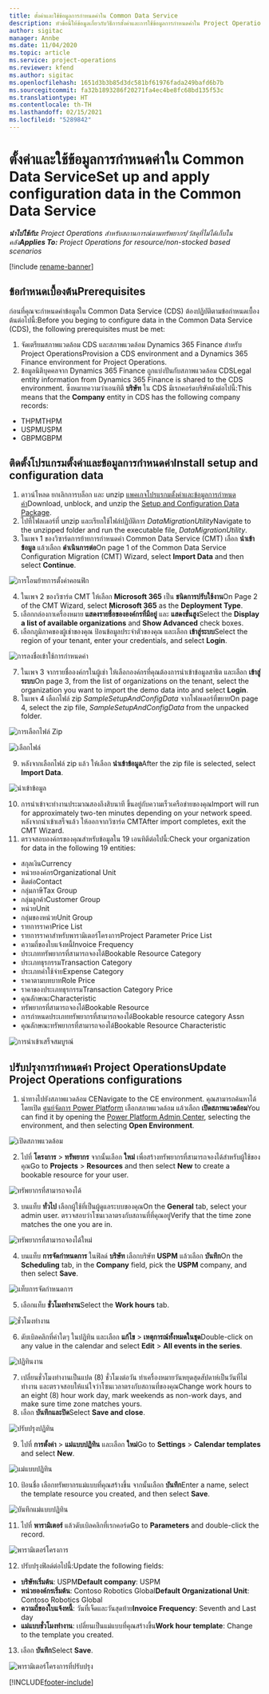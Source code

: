 ```yaml
---
title: ตั้งค่าและใช้ข้อมูลการกำหนดค่าใน Common Data Service
description: หัวข้อนี้ให้ข้อมูลเกี่ยวกับวิธีการตั้งค่าและการใช้ข้อมูลการกำหนดค่าใน Project Operations
author: sigitac
manager: Annbe
ms.date: 11/04/2020
ms.topic: article
ms.service: project-operations
ms.reviewer: kfend
ms.author: sigitac
ms.openlocfilehash: 1651d3b3b85d3dc581bf61976fada249bafd6b7b
ms.sourcegitcommit: fa32b1893286f20271fa4ec4be8fc68bd135f53c
ms.translationtype: HT
ms.contentlocale: th-TH
ms.lasthandoff: 02/15/2021
ms.locfileid: "5289842"
---
```

# <a name="set-up-and-apply-configuration-data-in-the-common-data-service"></a><span data-ttu-id="c7316-103">ตั้งค่าและใช้ข้อมูลการกำหนดค่าใน Common Data Service</span><span class="sxs-lookup"><span data-stu-id="c7316-103">Set up and apply configuration data in the Common Data Service</span></span> 

<span data-ttu-id="c7316-104">_**นำไปใช้กับ:** Project Operations สำหรับสถานการณ์ตามทรัพยากร/วัสดุที่ไม่ได้เก็บในคลัง_</span><span class="sxs-lookup"><span data-stu-id="c7316-104">_**Applies To:** Project Operations for resource/non-stocked based scenarios_</span></span>

[!include [rename-banner](~/includes/cc-data-platform-banner.md)]

## <a name="prerequisites"></a><span data-ttu-id="c7316-105">ข้อกำหนดเบื้องต้น</span><span class="sxs-lookup"><span data-stu-id="c7316-105">Prerequisites</span></span>

<span data-ttu-id="c7316-106">ก่อนที่คุณจะกำหนดค่าข้อมูลใน Common Data Service (CDS) ต้องปฏิบัติตามข้อกำหนดเบื้องต้นต่อไปนี้:</span><span class="sxs-lookup"><span data-stu-id="c7316-106">Before you beging to configure data in the Common Data Service (CDS), the following prerequisites must be met:</span></span>

1.  <span data-ttu-id="c7316-107">จัดเตรียมสภาพแวดล้อม CDS และสภาพแวดล้อม Dynamics 365 Finance สำหรับ Project Operations</span><span class="sxs-lookup"><span data-stu-id="c7316-107">Provision a CDS environment and a Dynamics 365 Finance environment for Project Operations.</span></span>
2.  <span data-ttu-id="c7316-108">ข้อมูลนิติบุคคลจาก Dynamics 365 Finance ถูกแบ่งปันกับสภาพแวดล้อม CDS</span><span class="sxs-lookup"><span data-stu-id="c7316-108">Legal entity information from Dynamics 365 Finance is shared to the CDS environment.</span></span> <span data-ttu-id="c7316-109">ซึ่งหมายความว่าเอนทิตี **บริษัท** ใน CDS มีเรกคอร์ดบริษัทดังต่อไปนี้:</span><span class="sxs-lookup"><span data-stu-id="c7316-109">This means that the **Company** entity in CDS has the following company records:</span></span>
  - <span data-ttu-id="c7316-110">THPM</span><span class="sxs-lookup"><span data-stu-id="c7316-110">THPM</span></span>
  - <span data-ttu-id="c7316-111">USPM</span><span class="sxs-lookup"><span data-stu-id="c7316-111">USPM</span></span>
  - <span data-ttu-id="c7316-112">GBPM</span><span class="sxs-lookup"><span data-stu-id="c7316-112">GBPM</span></span>

## <a name="install-setup-and-configuration-data"></a><span data-ttu-id="c7316-113">ติดตั้งโปรแกรมตั้งค่าและข้อมูลการกำหนดค่า</span><span class="sxs-lookup"><span data-stu-id="c7316-113">Install setup and configuration data</span></span>

1. <span data-ttu-id="c7316-114">ดาวน์โหลด ยกเลิกการบล็อก และ unzip [แพคเกจโปรแรกมตั้งค่าและข้อมูลการกำหนดค่า](https://download.microsoft.com/download/1/3/4/1349369c-6209-42b7-b3b4-5be0e67cacd8/ProjOpsSampleSetupData-%20Integrated%20UR1.zip)</span><span class="sxs-lookup"><span data-stu-id="c7316-114">Download, unblock, and unzip the [Setup and Configuration Data Package](https://download.microsoft.com/download/1/3/4/1349369c-6209-42b7-b3b4-5be0e67cacd8/ProjOpsSampleSetupData-%20Integrated%20UR1.zip).</span></span>
2. <span data-ttu-id="c7316-115">ไปที่โฟลเดอร์ที่ unzip และเรียกใช้ไฟล์ปฏิบัติการ *DataMigrationUtility*</span><span class="sxs-lookup"><span data-stu-id="c7316-115">Navigate to the unzipped folder and run the executable file, *DataMigrationUtility*.</span></span>
3. <span data-ttu-id="c7316-116">ในเพจ 1 ของวิซาร์ดการย้ายการกำหนดค่า Common Data Service (CMT) เลือก **นำเข้าข้อมูล** แล้วเลือก **ดำเนินการต่อ**</span><span class="sxs-lookup"><span data-stu-id="c7316-116">On page 1 of the Common Data Service Configuration Migration (CMT) Wizard, select **Import Data** and then select **Continue**.</span></span>

![การโอนย้ายการตั้งค่าคอนฟิก](./media/1ConfigurationMigration.png)

4. <span data-ttu-id="c7316-118">ในเพจ 2 ของวิซาร์ด CMT ให้เลือก **Microsoft 365** เป็น **ชนิดการปรับใช้งาน**</span><span class="sxs-lookup"><span data-stu-id="c7316-118">On Page 2 of the CMT Wizard, select **Microsoft 365** as the **Deployment Type**.</span></span>
5. <span data-ttu-id="c7316-119">เลือกกล่องกาเครื่องหมาย **แสดงรายชื่อขององค์กรที่มีอยู่** และ **แสดงขั้นสูง**</span><span class="sxs-lookup"><span data-stu-id="c7316-119">Select the **Display a list of available organizations** and **Show Advanced** check boxes.</span></span>
6. <span data-ttu-id="c7316-120">เลือกภูมิภาคของผู้เช่าของคุณ ป้อนข้อมูลประจำตัวของคุณ และเลือก **เข้าสู่ระบบ**</span><span class="sxs-lookup"><span data-stu-id="c7316-120">Select the region of your tenant, enter your credentials, and select **Login**.</span></span>

![การลงชื่อเข้าใช้การกำหนดค่า](./media/2ConfigurationSignin.png)

7. <span data-ttu-id="c7316-122">ในเพจ 3 จากรายชื่อองค์กรในผู้เช่า ให้เลือกองค์กรที่คุณต้องการนำเข้าข้อมูลสาธิต และเลือก **เข้าสู่ระบบ**</span><span class="sxs-lookup"><span data-stu-id="c7316-122">On page 3, from the list of organizations on the tenant, select the organization you want to import the demo data into and select **Login**.</span></span>
8. <span data-ttu-id="c7316-123">ในเพจ 4 เลือกไฟล์ zip *SampleSetupAndConfigData* จากโฟลเดอร์ที่ขยาย</span><span class="sxs-lookup"><span data-stu-id="c7316-123">On page 4, select the zip file, *SampleSetupAndConfigData* from the unpacked folder.</span></span>

![การเลือกไฟล์ Zip](./media/3ZipFile.png)

![เลือกไฟล์](./media/4SelectAFile.png)

9. <span data-ttu-id="c7316-126">หลังจากเลือกไฟล์ zip แล้ว ให้เลือก **นำเข้าข้อมูล**</span><span class="sxs-lookup"><span data-stu-id="c7316-126">After the zip file is selected, select **Import Data**.</span></span>

![นำเข้าข้อมูล](./media/5ImportData.png)

10. <span data-ttu-id="c7316-128">การนำเข้าจะทำงานประมาณสองถึงสิบนาที ขึ้นอยู่กับความเร็วเครือข่ายของคุณ</span><span class="sxs-lookup"><span data-stu-id="c7316-128">Import will run for approximately two-ten minutes depending on your network speed.</span></span> <span data-ttu-id="c7316-129">หลังจากนำเข้าเสร็จแล้ว ให้ออกจากวิซาร์ด CMT</span><span class="sxs-lookup"><span data-stu-id="c7316-129">After import completes, exit the CMT Wizard.</span></span> 
11. <span data-ttu-id="c7316-130">ตรวจสอบองค์กรของคุณสำหรับข้อมูลใน 19 เอนทิตีต่อไปนี้:</span><span class="sxs-lookup"><span data-stu-id="c7316-130">Check your organization for data in the following 19 entities:</span></span>

  - <span data-ttu-id="c7316-131">สกุลเงิน</span><span class="sxs-lookup"><span data-stu-id="c7316-131">Currency</span></span>
  - <span data-ttu-id="c7316-132">หน่วยองค์กร</span><span class="sxs-lookup"><span data-stu-id="c7316-132">Organizational Unit</span></span>
  - <span data-ttu-id="c7316-133">ติดต่อ</span><span class="sxs-lookup"><span data-stu-id="c7316-133">Contact</span></span>
  - <span data-ttu-id="c7316-134">กลุ่มภาษี</span><span class="sxs-lookup"><span data-stu-id="c7316-134">Tax Group</span></span>
  - <span data-ttu-id="c7316-135">กลุ่มลูกค้า</span><span class="sxs-lookup"><span data-stu-id="c7316-135">Customer Group</span></span>
  - <span data-ttu-id="c7316-136">หน่วย</span><span class="sxs-lookup"><span data-stu-id="c7316-136">Unit</span></span>
  - <span data-ttu-id="c7316-137">กลุ่มของหน่วย</span><span class="sxs-lookup"><span data-stu-id="c7316-137">Unit Group</span></span>
  - <span data-ttu-id="c7316-138">รายการราคา</span><span class="sxs-lookup"><span data-stu-id="c7316-138">Price List</span></span>
  - <span data-ttu-id="c7316-139">รายการราคาสำหรับพารามิเตอร์โครงการ</span><span class="sxs-lookup"><span data-stu-id="c7316-139">Project Parameter Price List</span></span>
  - <span data-ttu-id="c7316-140">ความถี่ของใบแจ้งหนี้</span><span class="sxs-lookup"><span data-stu-id="c7316-140">Invoice Frequency</span></span>
  - <span data-ttu-id="c7316-141">ประเภททรัพยากรที่สามารถจองได้</span><span class="sxs-lookup"><span data-stu-id="c7316-141">Bookable Resource Category</span></span>
  - <span data-ttu-id="c7316-142">ประเภทธุรกรรม</span><span class="sxs-lookup"><span data-stu-id="c7316-142">Transaction Category</span></span>
  - <span data-ttu-id="c7316-143">ประเภทค่าใช้จ่าย</span><span class="sxs-lookup"><span data-stu-id="c7316-143">Expense Category</span></span>
  - <span data-ttu-id="c7316-144">ราคาตามบทบาท</span><span class="sxs-lookup"><span data-stu-id="c7316-144">Role Price</span></span>
  - <span data-ttu-id="c7316-145">ราคาของประเภทธุรกรรม</span><span class="sxs-lookup"><span data-stu-id="c7316-145">Transaction Category Price</span></span>
  - <span data-ttu-id="c7316-146">คุณลักษณะ</span><span class="sxs-lookup"><span data-stu-id="c7316-146">Characteristic</span></span>
  - <span data-ttu-id="c7316-147">ทรัพยากรที่สามารถจองได้</span><span class="sxs-lookup"><span data-stu-id="c7316-147">Bookable Resource</span></span>
  - <span data-ttu-id="c7316-148">การกำหนดประเภททรัพยากรที่สามารถจองได้</span><span class="sxs-lookup"><span data-stu-id="c7316-148">Bookable resource category Assn</span></span>
  - <span data-ttu-id="c7316-149">คุณลักษณะทรัพยากรที่สามารถจองได้</span><span class="sxs-lookup"><span data-stu-id="c7316-149">Bookable Resource Characteristic</span></span>

![การนำเข้าเสร็จสมบูรณ์](./media/6CompleteImport.png)

## <a name="update-project-operations-configurations"></a><span data-ttu-id="c7316-151">ปรับปรุงการกำหนดค่า Project Operations</span><span class="sxs-lookup"><span data-stu-id="c7316-151">Update Project Operations configurations</span></span>

1. <span data-ttu-id="c7316-152">นำทางไปยังสภาพแวดล้อม CE</span><span class="sxs-lookup"><span data-stu-id="c7316-152">Navigate to the CE environment.</span></span> <span data-ttu-id="c7316-153">คุณสามารถค้นหาได้โดยเปิด [ศูนย์จัดการ Power Platform](https://admin.powerplatform.microsoft.com/environments) เลือกสภาพแวดล้อม แล้วเลือก **เปิดสภาพแวดล้อม**</span><span class="sxs-lookup"><span data-stu-id="c7316-153">You can find it by opening the [Power Platform Admin Center](https://admin.powerplatform.microsoft.com/environments), selecting the environment, and then selecting **Open Environment**.</span></span> 

![เปิดสภาพแวดล้อม](./media/7OpenEnvironment.png)

2. <span data-ttu-id="c7316-155">ไปที่ **โครงการ** > **ทรัพยากร** จากนั้นเลือก **ใหม่** เพื่อสร้างทรัพยากรที่สามารถจองได้สำหรับผู้ใช้ของคุณ</span><span class="sxs-lookup"><span data-stu-id="c7316-155">Go to **Projects** > **Resources** and then select **New** to create a bookable resource for your user.</span></span>

![ทรัพยากรที่สามารถจองได้](./media/8BookableResources.png)

3. <span data-ttu-id="c7316-157">บนแท็บ **ทั่วไป** เลือกผู้ใช้ที่เป็นผู้ดูแลระบบของคุณ</span><span class="sxs-lookup"><span data-stu-id="c7316-157">On the **General** tab, select your admin user.</span></span> <span data-ttu-id="c7316-158">ตรวจสอบว่าโซนเวลาตรงกับสถานที่ที่คุณอยู่</span><span class="sxs-lookup"><span data-stu-id="c7316-158">Verify that the time zone matches the one you are in.</span></span> 

![ทรัพยากรที่สามารถจองได้ใหม่](./media/9NewBookableResource.png)

4. <span data-ttu-id="c7316-160">บนแท็บ **การจัดกำหนดการ** ในฟิลด์ **บริษัท** เลือกบริษัท **USPM** แล้วเลือก **บันทึก**</span><span class="sxs-lookup"><span data-stu-id="c7316-160">On the **Scheduling** tab, in the **Company** field, pick the **USPM** company, and then select **Save**.</span></span> 

![แท็บการจัดกำหนดการ](./media/10SchedulingTab.png)

5. <span data-ttu-id="c7316-162">เลือกแท็บ **ชั่วโมงทำงาน**</span><span class="sxs-lookup"><span data-stu-id="c7316-162">Select the **Work hours** tab.</span></span>  

![ชั่วโมงทำงาน](./media/11WorkHours.png)

6. <span data-ttu-id="c7316-164">ดับเบิลคลิกที่ค่าใดๆ ในปฏิทิน และเลือก **แก้ไข** > **เหตุการณ์ทั้งหมดในชุด**</span><span class="sxs-lookup"><span data-stu-id="c7316-164">Double-click on any value in the calendar and select **Edit** > **All events in the series**.</span></span> 

![ปฏิทินงาน](./media/12WorkCalendar.png)

7. <span data-ttu-id="c7316-166">เปลี่ยนชั่วโมงทำงานเป็นแปด (8) ชั่วโมงต่อวัน ทำเครื่องหมายวันหยุดสุดสัปดาห์เป็นวันที่ไม่ทำงาน และตรวจสอบให้แน่ใจว่าโซนเวลาตรงกับสถานที่ของคุณ</span><span class="sxs-lookup"><span data-stu-id="c7316-166">Change work hours to an eight (8) hour work day, mark weekends as non-work days, and make sure time zone matches yours.</span></span> 
8. <span data-ttu-id="c7316-167">เลือก **บันทึกและปิด**</span><span class="sxs-lookup"><span data-stu-id="c7316-167">Select **Save and close**.</span></span>

![ปรับปรุงปฏิทิน](./media/13UpdateCalendar.png)

9. <span data-ttu-id="c7316-169">ไปที่ **การตั้งค่า** > **แม่แบบปฏิทิน** และเลือก **ใหม่**</span><span class="sxs-lookup"><span data-stu-id="c7316-169">Go to **Settings** > **Calendar templates** and select **New**.</span></span>
 
 ![แม่แบบปฏิทิน](./media/14CalendarTemplates.png)
 
 10. <span data-ttu-id="c7316-171">ป้อนชื่อ เลือกทรัพยากรแม่แบบที่คุณสร้างขึ้น จากนั้นเลือก **บันทึก**</span><span class="sxs-lookup"><span data-stu-id="c7316-171">Enter a name, select the template resource you created, and then select **Save**.</span></span> 
 
 ![บันทึกแม่แบบปฏิทิน](./media/15SaveCalendarTemplate.png)
 
 11. <span data-ttu-id="c7316-173">ไปที่ **พารามิเตอร์** แล้วดับเบิลคลิกที่เรกคอร์ด</span><span class="sxs-lookup"><span data-stu-id="c7316-173">Go to **Parameters** and double-click the record.</span></span> 
 
 ![พารามิเตอร์โครงการ](./media/16ProjectParameters.png)
 
12. <span data-ttu-id="c7316-175">ปรับปรุงฟิลด์ต่อไปนี้:</span><span class="sxs-lookup"><span data-stu-id="c7316-175">Update the following fields:</span></span>

 - <span data-ttu-id="c7316-176">**บริษัทเริ่มต้น**: USPM</span><span class="sxs-lookup"><span data-stu-id="c7316-176">**Default company**: USPM</span></span>
 - <span data-ttu-id="c7316-177">**หน่วยองค์กรเริ่มต้น**: Contoso Robotics Global</span><span class="sxs-lookup"><span data-stu-id="c7316-177">**Default Organizational Unit**: Contoso Robotics Global</span></span>
 - <span data-ttu-id="c7316-178">**ความถี่ของใบแจ้งหนี้**: วันที่เจ็ดและวันสุดท้าย</span><span class="sxs-lookup"><span data-stu-id="c7316-178">**Invoice Frequency**: Seventh and Last day</span></span>
 - <span data-ttu-id="c7316-179">**แม่แบบชั่วโมงทำงาน**: เปลี่ยนเป็นแม่แบบที่คุณสร้างขึ้น</span><span class="sxs-lookup"><span data-stu-id="c7316-179">**Work hour template**: Change to the template you created.</span></span>

13. <span data-ttu-id="c7316-180">เลือก **บันทึก**</span><span class="sxs-lookup"><span data-stu-id="c7316-180">Select **Save**.</span></span> 

![พารามิเตอร์โครงการที่ปรับปรุง](./media/17UpdatedProjectParameters.png)


[!INCLUDE[footer-include](../includes/footer-banner.md)]